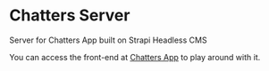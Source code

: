 # Chatters Server

Server for Chatters App built on Strapi Headless CMS

You can access the front-end at [Chatters App](https://peaceful-borg-eae689.netlify.app/) to play around with it.
